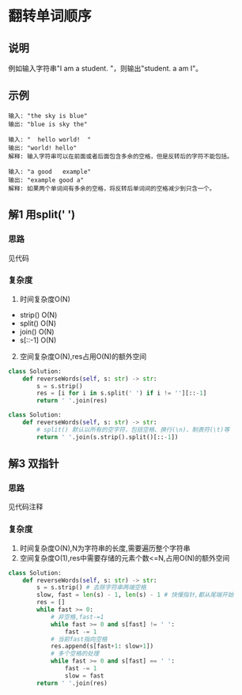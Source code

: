 # 翻转单词顺序

## 说明
例如输入字符串"I am a student. "，则输出"student. a am I"。

## 示例
```
输入: "the sky is blue"
输出: "blue is sky the"

输入: "  hello world!  "
输出: "world! hello"
解释: 输入字符串可以在前面或者后面包含多余的空格，但是反转后的字符不能包括。

输入: "a good   example"
输出: "example good a"
解释: 如果两个单词间有多余的空格，将反转后单词间的空格减少到只含一个。
```

## 解1 用split(' ')

### 思路
见代码

### 复杂度
1. 时间复杂度O(N)
- strip() O(N)
- split() O(N)
- join() O(N)
- s[::-1] O(N)
2. 空间复杂度O(N),res占用O(N)的额外空间

```python
class Solution:
    def reverseWords(self, s: str) -> str:
        s = s.strip()
        res = [i for i in s.split(' ') if i != ''][::-1]
        return ' '.join(res)
```

```python
class Solution:
    def reverseWords(self, s: str) -> str:
        # split() 默认以所有的空字符，包括空格、换行(\n)、制表符(\t)等
        return ' '.join(s.strip().split()[::-1])
```

## 解3 双指针

### 思路
见代码注释

### 复杂度
1. 时间复杂度O(N),N为字符串的长度,需要遍历整个字符串
2. 空间复杂度O(1),res中需要存储的元素个数<=N,占用O(N)的额外空间

```python
class Solution:
    def reverseWords(self, s: str) -> str:
        s = s.strip() # 去除字符串两端空格
        slow, fast = len(s) - 1, len(s) - 1 # 快慢指针,都从尾端开始
        res = []
        while fast >= 0:
            # 非空格,fast-=1
            while fast >= 0 and s[fast] != ' ':
                fast -= 1
            # 当前fast指向空格
            res.append(s[fast+1: slow+1])
            # 多个空格的处理
            while fast >= 0 and s[fast] == ' ':
                fast -= 1
                slow = fast
        return ' '.join(res)
```